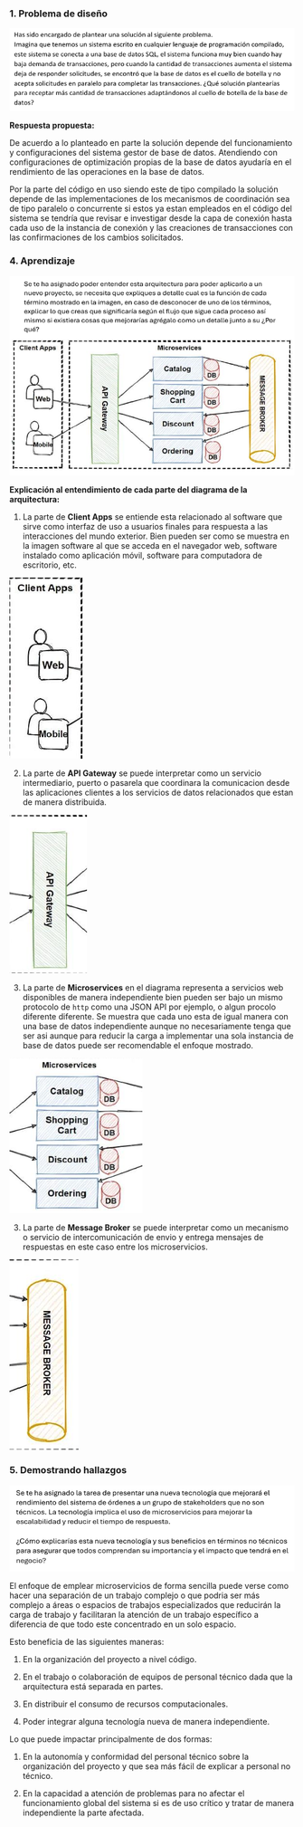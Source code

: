 ### 1. Problema de diseño

![cap1](./img/pregunta1.png)

**Respuesta propuesta:**

De acuerdo a lo planteado en parte la solución depende del funcionamiento y configuraciones del sistema gestor de base de datos. Atendiendo con configuraciones de optimización propias de la base de datos ayudaría en el rendimiento de las operaciones en la base de datos.

Por la parte del código en uso siendo este de tipo compilado la solución depende de las implementaciones de los mecanismos de coordinación sea de tipo paralelo o concurrente si estos ya estan empleados en el código del sistema se tendría que revisar e investigar desde la capa de conexión hasta cada uso de la instancia de conexión y las creaciones de transacciones con las confirmaciones de los cambios solicitados.

### 4. Aprendizaje

![cap4](./img/pregunta4.png)

**Explicación al entendimiento de cada parte del diagrama de la arquitectura:**

1. La parte de **Client Apps** se entiende esta relacionado al software que sirve como interfaz de uso a usuarios finales para respuesta a las interacciones del mundo exterior. Bien pueden ser como se muestra en la imagen software al que se acceda en el navegador web, software instalado como aplicación móvil, software para computadora de escritorio, etc.

![part1](./img/arq_p1.png)

2. La parte de **API Gateway** se puede interpretar como un servicio intermediario, puerto o pasarela que coordinara la comunicacion desde las aplicaciones clientes a los servicios de datos relacionados que estan de manera distribuida.

![part2](./img/arq_p2.png)

3. La parte de **Microservices** en el diagrama representa a servicios web disponibles de manera independiente bien pueden ser bajo un mismo protocolo de `http` como una JSON API por ejemplo, o algun procolo diferente diferente. Se muestra que cada uno esta de igual manera con una base de datos independiente aunque no necesariamente tenga que ser asi aunque para reducir la carga a implementar una sola instancia de base de datos puede ser recomendable el enfoque mostrado.

![part3](./img/arq_p3.png)

3. La parte de **Message Broker** se puede interpretar como un mecanismo o servicio de intercomunicación de envio y entrega mensajes de respuestas en este caso entre los microservicios.

![part4](./img/arq_p4.png)


### 5. Demostrando hallazgos

![cap5](./img/pregunta5.png)

El enfoque de emplear microservicios de forma sencilla puede verse como hacer una separación de un trabajo complejo o que podria ser más complejo a áreas o espacios de trabajos especializados que reducirán la carga de trabajo y facilitaran la atención de un trabajo específico a diferencia de que todo este concentrado en un solo espacio.

Esto beneficia de las siguientes maneras:

1. En la organización del proyecto a nivel código.

2. En el trabajo o colaboración de equipos de personal técnico dada que la arquitectura está separada en partes.

3. En distribuir el consumo de recursos computacionales.

4. Poder integrar alguna tecnología nueva de manera independiente.

Lo que puede impactar principalmente de dos formas:

1. En la autonomía y conformidad del personal técnico sobre la organización del proyecto y que sea más fácil de explicar a personal no técnico.

2. En la capacidad a atención de problemas para no afectar el funcionamiento global del sistema si es de uso crítico y tratar de manera independiente la parte afectada.
